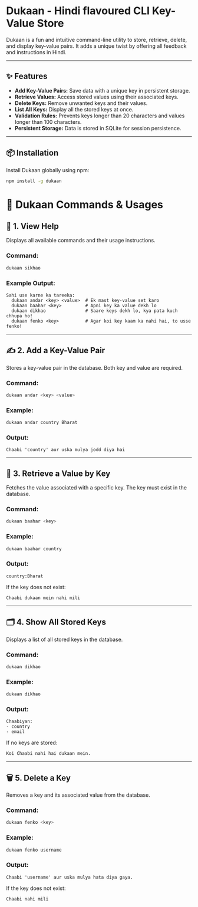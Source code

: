 # Dukaan - Hindi flavoured CLI Key-Value Store

Dukaan is a fun and intuitive command-line utility to store, retrieve, delete, and display key-value pairs. It adds a unique twist by offering all feedback and instructions in Hindi.

---

## ✨ Features

- **Add Key-Value Pairs:** Save data with a unique key in persistent storage.
- **Retrieve Values:** Access stored values using their associated keys.
- **Delete Keys:** Remove unwanted keys and their values.
- **List All Keys:** Display all the stored keys at once.
- **Validation Rules:** Prevents keys longer than 20 characters and values longer than 100 characters.
- **Persistent Storage:** Data is stored in SQLite for session persistence.

---

## 📦 Installation

Install Dukaan globally using npm:

```bash
npm install -g dukaan
```

# 🚀 Dukaan Commands & Usages

## 📖 1. View Help
Displays all available commands and their usage instructions.

### Command:
```bash
dukaan sikhao
```

### Example Output:
```
Sahi use karne ka tareeka:
  dukaan andar <key> <value>  # Ek mast key-value set karo
  dukaan baahar <key>         # Apni key ka value dekh lo
  dukaan dikhao               # Saare keys dekh lo, kya pata kuch chhupa ho!
  dukaan fenko <key>          # Agar koi key kaam ka nahi hai, to usse fenko!
```

---

## ✍️ 2. Add a Key-Value Pair
Stores a key-value pair in the database. Both key and value are required.

### Command:
```bash
dukaan andar <key> <value>
```

### Example:
```bash
dukaan andar country Bharat
```

### Output:
```
Chaabi 'country' aur uska mulya jodd diya hai
```

---

## 🔑 3. Retrieve a Value by Key
Fetches the value associated with a specific key. The key must exist in the database.

### Command:
```bash
dukaan baahar <key>
```

### Example:
```bash
dukaan baahar country
```

### Output:
```
country:Bharat
```
If the key does not exist:
```
Chaabi dukaan mein nahi mili
```

---

## 🗂️ 4. Show All Stored Keys
Displays a list of all stored keys in the database.

### Command:
```bash
dukaan dikhao
```

### Example:
```bash
dukaan dikhao
```

### Output:
```
Chaabiyan:
- country
- email
```
If no keys are stored:
```
Koi Chaabi nahi hai dukaan mein.
```

---

## 🗑️ 5. Delete a Key
Removes a key and its associated value from the database.

### Command:
```bash
dukaan fenko <key>
```

### Example:
```bash
dukaan fenko username
```

### Output:
```
Chaabi 'username' aur uska mulya hata diya gaya.
```
If the key does not exist:
```
Chaabi nahi mili
```
